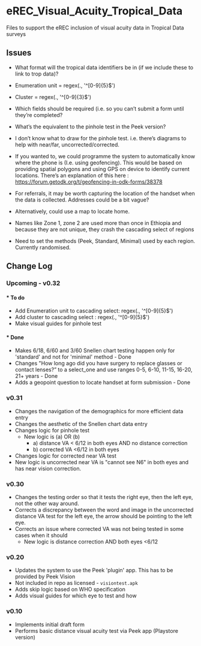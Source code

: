 # eREC_Visual_Acuity_Tropical_Data

Files to support the eREC inclusion of visual acuity data in Tropical Data surveys

## Issues


* What format will the tropical data identifiers be in (if we include these to link to trop data)?
 * Enumeration unit = regex(., '^[0-9]{5}$')
 * Cluster = regex(., '^[0-9]{3}$')
   
* Which fields should be required (i.e. so you can’t submit a form until they’re completed? 
* What’s the equivalent to the pinhole test in the Peek version? 
* I don’t know what to draw for the pinhole test. i.e. there’s diagrams to help with near/far, uncorrected/corrected.
* If you wanted to, we could programme the system to automatically know where the phone is (I.e. using geofencing). This would be based on providing spatial polygons and using GPS on device to identify current locations. There’s an explanation of this here : https://forum.getodk.org/t/geofencing-in-odk-forms/38378
* For referrals, it may be worth capturing the location of the handset when the data is collected. Addresses could be a bit vague? 
* Alternatively, could use a map to locate home. 
* Names like Zone 1, zone 2 are used more than once in Ethiopia and because they are not unique, they crash the cascading select of regions
* Need to set the methods (Peek, Standard, Minimal) used by each region. Currently randomised. 

## Change Log

### Upcoming - v0.32
#### * To do
 * Add Enumeration unit to cascading select: regex(., '^[0-9]{5}$')
 * Add cluster to cascading select : regex(., '^[0-9]{5}$')
 * Make visual guides for pinhole test

#### * Done 
 * Makes 6/18, 6/60 and 3/60 Snellen chart testing happen only for 'standard' and not for 'minimal' method - Done
 * Changes "How long ago did you have surgery to replace glasses or contact lenses?” to a select_one and use ranges 0-5, 6-10, 11-15, 16-20, 21+ years - Done
 * Adds a geopoint question to locate handset at form submission - Done


### v0.31 

* Changes the navigation of the demographics for more efficient data entry
* Changes the aesthetic of the Snellen chart data entry
* Changes logic for pinhole test
  * New logic is (a) OR (b)
    * a) distance VA < 6/12 in both eyes AND no distance correction
    * b) corrected VA <6/12 in both eyes 
* Changes logic for corrected near VA test
* New logic is uncorrected near VA  is "cannot see N6" in both eyes and has near vision correction.


### v0.30 
* Changes the testing order so that it tests the right eye, then the left eye, not the other way around.
* Corrects a discrepancy between the word and image in the uncorrected distance VA test for the left eye, the arrow should be pointing to the left eye.
* Corrects an issue where corrected VA was not being tested in some cases when it should
  * New logic is distance correction AND both eyes <6/12
  

### v0.20
* Updates the system to use the Peek 'plugin' app. This has to be provided by Peek Vision
* Not included in repo as licensed - `visiontest.apk`
* Adds skip logic based on WHO specification
* Adds visual guides for which eye to test and how

### v0.10
* Implements initial draft form
* Performs basic distance visual acuity test via Peek app (Playstore version)
  

